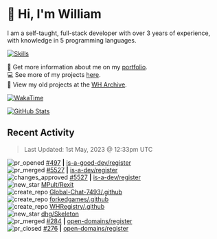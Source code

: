 # 👋 Hi, I'm William
I am a self-taught, full-stack developer with over 3 years of experience, with knowledge in 5 programming languages.

[![Skills](https://skillicons.dev/icons?i=css,cloudflare,discord,bots,docker,express,firebase,git,github,githubactions,html,js,linux,md,mongodb,netlify,nodejs,py,replit,tailwind,ts,vercel,vscode,wordpress,workers)](https://wdh.gg/dev)

🧑 Get more information about me on my [portfolio](https://wdh.gg/dev).
<br>
💻 See more of my projects [here](https://wdh.gg/github-org).
<br>
📁 View my old projects at the [WH Archive](https://wdh.gg/archive).

[![WakaTime](https://wakatime.com/badge/user/817e29c1-e1ac-4adc-936b-37bfa447c165.svg?style=for-the-badge)](https://wdh.gg/wakatime)

[![GitHub Stats](https://github-readme-stats.vercel.app/api?username=williamdavidharrison&theme=algolia&show_icons=true&border_radius=8&count_private=true&include_all_commits=true)](https://wdh.gg/github)

## Recent Activity
<!--RECENT_ACTIVITY:last_update-->
> Last Updated: 1st May, 2023 @ 12:33pm UTC
<!--RECENT_ACTIVITY:last_update_end-->

<!--RECENT_ACTIVITY:start-->
![pr_opened](https://cdn.jsdelivr.net/gh/Readme-Workflows/Readme-Icons@main/icons/octicons/PullRequestOpened.svg) [#497](https://github.com/is-a-good-dev/register/pull/497) **|** [is-a-good-dev/register](https://github.com/is-a-good-dev/register)<br>
![pr_merged](https://cdn.jsdelivr.net/gh/Readme-Workflows/Readme-Icons@main/icons/octicons/PullRequestMerged.svg) [#5527](https://github.com/is-a-dev/register/pull/5527) **|** [is-a-dev/register](https://github.com/is-a-dev/register)<br>
![changes_approved](https://cdn.jsdelivr.net/gh/Readme-Workflows/Readme-Icons@main/icons/octicons/ApprovedChanges.svg) [#5527](https://github.com/is-a-dev/register/pull/5527#pullrequestreview-1407548093) **|** [is-a-dev/register](https://github.com/is-a-dev/register)<br>
![new_star](https://cdn.jsdelivr.net/gh/Readme-Workflows/Readme-Icons@main/icons/octicons/StarredRepositoryYellow.svg) [MPult/Rexit](https://github.com/MPult/Rexit)<br>
![create_repo](https://cdn.jsdelivr.net/gh/Readme-Workflows/Readme-Icons@main/icons/octicons/Repository.svg) [Global-Chat-7493/.github](https://github.com/Global-Chat-7493/.github)<br>
![create_repo](https://cdn.jsdelivr.net/gh/Readme-Workflows/Readme-Icons@main/icons/octicons/Repository.svg) [forkedgames/.github](https://github.com/forkedgames/.github)<br>
![create_repo](https://cdn.jsdelivr.net/gh/Readme-Workflows/Readme-Icons@main/icons/octicons/Repository.svg) [WHRegistry/.github](https://github.com/WHRegistry/.github)<br>
![new_star](https://cdn.jsdelivr.net/gh/Readme-Workflows/Readme-Icons@main/icons/octicons/StarredRepositoryYellow.svg) [dhg/Skeleton](https://github.com/dhg/Skeleton)<br>
![pr_merged](https://cdn.jsdelivr.net/gh/Readme-Workflows/Readme-Icons@main/icons/octicons/PullRequestMerged.svg) [#284](https://github.com/open-domains/register/pull/284) **|** [open-domains/register](https://github.com/open-domains/register)<br>
![pr_closed](https://cdn.jsdelivr.net/gh/Readme-Workflows/Readme-Icons@main/icons/octicons/PullRequestClosed.svg) [#276](https://github.com/open-domains/register/pull/276) **|** [open-domains/register](https://github.com/open-domains/register)<br>
<!--RECENT_ACTIVITY:end-->
